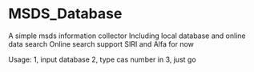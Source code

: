 # MSDS_Database
A simple msds information collector
Including local database and online data search
Online search support SIRI and Alfa for now

Usage:
1, input database
2, type cas number in
3, just go
